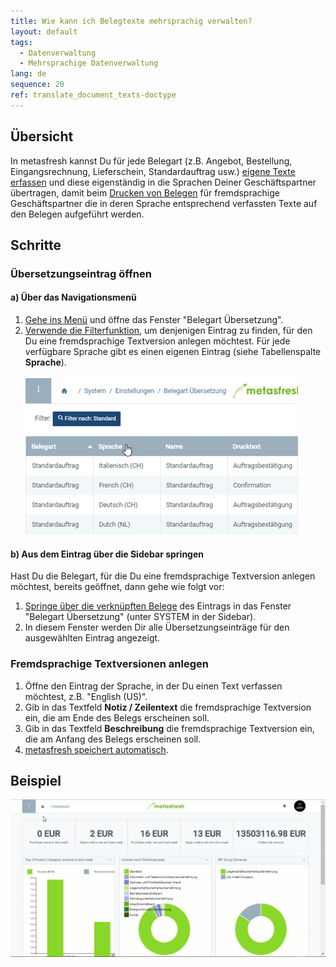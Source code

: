 ```yaml
---
title: Wie kann ich Belegtexte mehrsprachig verwalten?
layout: default
tags:
  - Datenverwaltung
  - Mehrsprachige Datenverwaltung
lang: de
sequence: 20
ref: translate_document_texts-doctype
---
```


## Übersicht
In metasfresh kannst Du für jede Belegart (z.B. Angebot, Bestellung, Eingangsrechnung, Lieferschein, Standardauftrag usw.) [eigene Texte erfassen](Text_auf_Belege_drucken-Belegart) und diese eigenständig in die Sprachen Deiner Geschäftspartner übertragen, damit beim [Drucken von Belegen](PDFVorschau) für fremdsprachige Geschäftspartner die in deren Sprache entsprechend verfassten Texte auf den Belegen aufgeführt werden.

## Schritte

### Übersetzungseintrag öffnen

#### a) Über das Navigationsmenü
1. [Gehe ins Menü](Menu) und öffne das Fenster "Belegart Übersetzung".
1. [Verwende die Filterfunktion](Filterfunktion), um denjenigen Eintrag zu finden, für den Du eine fremdsprachige Textversion anlegen möchtest. Für jede verfügbare Sprache gibt es einen eigenen Eintrag (siehe Tabellenspalte **Sprache**).<br><br>![](assets/Belegart_Uebersetzung_Sprachen.png)

#### b) Aus dem Eintrag über die Sidebar springen
Hast Du die Belegart, für die Du eine fremdsprachige Textversion anlegen möchtest, bereits geöffnet, dann gehe wie folgt vor:

1. [Springe über die verknüpften Belege](SpringezuBelegen) des Eintrags in das Fenster "Belegart Übersetzung" (unter SYSTEM in der Sidebar).
1. In diesem Fenster werden Dir alle Übersetzungseinträge für den ausgewählten Eintrag angezeigt.

### Fremdsprachige Textversionen anlegen
1. Öffne den Eintrag der Sprache, in der Du einen Text verfassen möchtest, z.B. "English (US)".
1. Gib in das Textfeld **Notiz / Zeilentext** die fremdsprachige Textversion ein, die am Ende des Belegs erscheinen soll.
1. Gib in das Textfeld **Beschreibung** die fremdsprachige Textversion ein, die am Anfang des Belegs erscheinen soll.
1. [metasfresh speichert automatisch](Speicheranzeige).

## Beispiel
![](assets/Belegtexte_uebersetzen-Belegart.gif)
